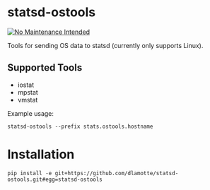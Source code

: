 statsd-ostools
==============

[![No Maintenance Intended](http://unmaintained.tech/badge.svg)](http://unmaintained.tech/)

Tools for sending OS data to statsd (currently only supports Linux).

Supported Tools
---------------

* iostat
* mpstat
* vmstat

Example usage:

    statsd-ostools --prefix stats.ostools.hostname

Installation
============

    pip install -e git+https://github.com/dlamotte/statsd-ostools.git#egg=statsd-ostools
